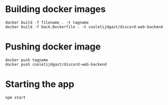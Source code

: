 # Building docker images

```
docker build -f filename . -t tagname
docker build -f back.Dockerfile . -t cooletijdgast/discord-web-backend
```

# Pushing docker image

```
docker push tagname
docker push cooletijdgast/discord-web-backend
```

# Starting the app
```
npm start
```